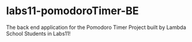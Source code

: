 # labs11-pomodoroTimer-BE
The back end application for the Pomodoro Timer Project built by Lambda School Students in Labs11!
